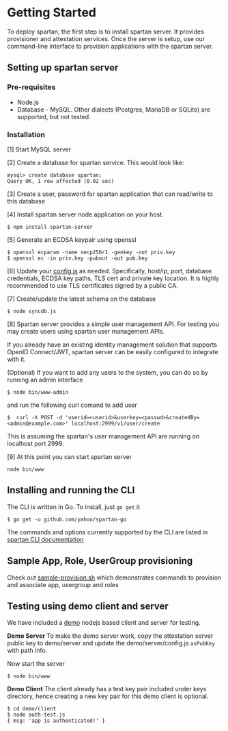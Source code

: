 # Getting Started

To deploy spartan, the first step is to install spartan server. It provides provisioner and attestation services. Once the server is setup, use our command-line interface to provision applications with the spartan server.

## Setting up spartan server

### Pre-requisites
* Node.js  
* Database - MySQL. Other dialects (Postgres, MariaDB or SQLite) are supported, but not tested.

### Installation

[1] Start MySQL server 

[2] Create a database for spartan service. This would look like:
```
mysql> create database spartan;
Query OK, 1 row affected (0.02 sec)
```
[3] Create a user, password for spartan application that can read/write to this database

[4] Install spartan server node application on your host.
```
$ npm install spartan-server
```
[5] Generate an ECDSA keypair using openssl
```
$ openssl ecparam -name secp256r1 -genkey -out priv.key
$ openssl ec -in priv.key -pubout -out pub.key
```

[6] Update your [config.js][] as needed. Specifically, host/ip, port, database credentials, 
ECDSA key paths, TLS cert and private key location.
It is highly recommended to use TLS certificates signed by a public CA.

[7] Create/update the latest schema on the database

```
$ node syncdb.js
```

[8] Spartan server provides a simple user management API. For testing you may create users using spartan user management APIs.

If you already have an existing identity management solution that supports OpenID Connect/JWT, spartan server can be easily configured to integrate with it.

(Optional) If you want to add any users to the system, you can do so by running an admin interface 
```
$ node bin/www-admin
```
and run the following curl comand to add user
```
$  curl -X POST -d 'userid=<userid>&userkey=<passwd>&createdBy=<admin@example.com>' localhost:2999/v1/user/create
```
This is assuming the spartan's user management API are running on localhost port 2999.

[9] At this point you can start spartan server
```
node bin/www
```

## Installing and running the CLI

The CLI is written in Go. To install, just `go get` it
```
$ go get -u github.com/yahoo/spartan-go 
````
The commands and options currently supported by the CLI are listed in [spartan CLI documentation](https://github.com/yahoo/spartan-go/blob/master/README.md)


## Sample App, Role, UserGroup provisioning

Check out [sample-provision.sh](https://github.com/yahoo/spartan-go/blob/master/sample-provision.sh) which demonstrates commands to provision and associate app, usergroup and roles

[config.js]: ../src/config.js

## Testing using demo client and server

We have included a [demo](../demo) nodejs based client and server for testing. 

**Demo Server** To make the demo server work, copy the attestation server public key to demo/server and update the demo/server/config.js `asPubKey` with path info. 

Now start the server

```
$ node bin/www
```

**Demo Client** The client already has a test key pair included under keys directory, hence creating a new key pair for this demo client is optional.
```
$ cd demo/client
$ node auth-test.js
{ msg: 'app is authenticated!' }
```

